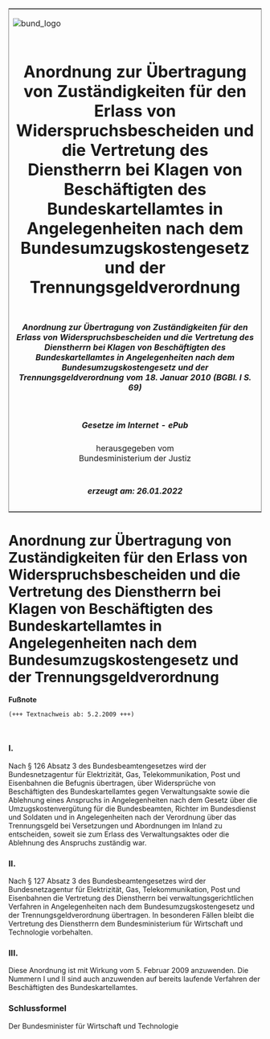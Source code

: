 <span id="DECKBLATT.html"></span>

<table border="0" frame="border" width="100%">

<tr valign="top">

<td align="left">

![bund\_logo](BfJ_2021_Web_de_de.gif)

</td>

<td align="right">

 

</td>

</tr>

<tr align="center" valign="middle">

<td colspan="2">

# Anordnung zur Übertragung von Zuständigkeiten für den Erlass von Widerspruchsbescheiden und die Vertretung des Dienstherrn bei Klagen von Beschäftigten des Bundeskartellamtes in Angelegenheiten nach dem Bundesumzugskostengesetz und der Trennungsgeldverordnung

</td>

</tr>

<tr align="center" valign="middle">

<td colspan="2">

##### Anordnung zur Übertragung von Zuständigkeiten für den Erlass von Widerspruchsbescheiden und die Vertretung des Dienstherrn bei Klagen von Beschäftigten des Bundeskartellamtes in Angelegenheiten nach dem Bundesumzugskostengesetz und der Trennungsgeldverordnung vom 18. Januar 2010 (BGBl. I S. 69)

</td>

</tr>

<tr align="center" valign="middle">

<td colspan="2">

  
  

##### Gesetze im Internet - ePub  
  
herausgegeben vom  
Bundesministerium der Justiz

</td>

</tr>

<tr align="center" valign="bottom">

<td colspan="2">

  
  

##### erzeugt am: 26.01.2022

</td>

</tr>

</table>

<span id="BJNR006900010.html"></span>

# Anordnung zur Übertragung von Zuständigkeiten für den Erlass von Widerspruchsbescheiden und die Vertretung des Dienstherrn bei Klagen von Beschäftigten des Bundeskartellamtes in Angelegenheiten nach dem Bundesumzugskostengesetz und der Trennungsgeldverordnung

<div>

  
**Fußnote**

<div class="jnhtml">

<div>

<div class="jurAbsatz">

  

``` 
(+++ Textnachweis ab: 5.2.2009 +++)

 
```

</div>

</div>

</div>

</div>

<span id="BJNR006900010BJNE000100000.html"></span>

### I.  

<div>

<div class="jnhtml">

<div>

<div class="jurAbsatz">

Nach § 126 Absatz 3 des Bundesbeamtengesetzes wird der Bundesnetzagentur
für Elektrizität, Gas, Telekommunikation, Post und Eisenbahnen die
Befugnis übertragen, über Widersprüche von Beschäftigten des
Bundeskartellamtes gegen Verwaltungsakte sowie die Ablehnung eines
Anspruchs in Angelegenheiten nach dem Gesetz über die
Umzugskostenvergütung für die Bundesbeamten, Richter im Bundesdienst
und Soldaten und in Angelegenheiten nach der Verordnung über das
Trennungsgeld bei Versetzungen und Abordnungen im Inland zu entscheiden,
soweit sie zum Erlass des Verwaltungsaktes oder die Ablehnung des
Anspruchs zuständig war.

</div>

</div>

</div>

</div>

<span id="BJNR006900010BJNE000200000.html"></span>

### II.  

<div>

<div class="jnhtml">

<div>

<div class="jurAbsatz">

Nach § 127 Absatz 3 des Bundesbeamtengesetzes wird der Bundesnetzagentur
für Elektrizität, Gas, Telekommunikation, Post und Eisenbahnen die
Vertretung des Dienstherrn bei verwaltungsgerichtlichen Verfahren in
Angelegenheiten nach dem Bundesumzugskostengesetz und der
Trennungsgeldverordnung übertragen. In besonderen Fällen bleibt die
Vertretung des Dienstherrn dem Bundesministerium für Wirtschaft und
Technologie vorbehalten.

</div>

</div>

</div>

</div>

<span id="BJNR006900010BJNE000300000.html"></span>

### III.  

<div>

<div class="jnhtml">

<div>

<div class="jurAbsatz">

Diese Anordnung ist mit Wirkung vom 5. Februar 2009 anzuwenden. Die
Nummern I und II sind auch anzuwenden auf bereits laufende Verfahren der
Beschäftigten des Bundeskartellamtes.

</div>

</div>

</div>

</div>

<span id="BJNR006900010BJNE000400000.html"></span>

### Schlussformel  

<div>

<div class="jnhtml">

<div>

<div class="jurAbsatz">

<span class="SP">Der Bundesminister für Wirtschaft und
Technologie</span>

</div>

</div>

</div>

</div>

